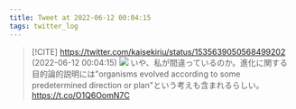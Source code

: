 ```yaml
---
title: Tweet at 2022-06-12 00:04:15
tags: twitter_log
---
```


> [!CITE] https://twitter.com/kaisekiriu/status/1535639050568499202 (2022-06-12 00:04:15)
> ![](https://twitter.com/kaisekiriu/status/1535639050568499202)
> いや、私が間違っているのか。進化に関する目的論的説明には"organisms evolved according to some predetermined direction or plan"という考えも含まれるらしい。
> https://t.co/O1Q6OomN7C
